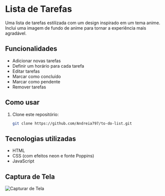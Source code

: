 # Lista de Tarefas

Uma lista de tarefas estilizada com um design inspirado em um tema anime. Inclui uma imagem de fundo de anime para tornar a experiência mais agradável.

## Funcionalidades
- Adicionar novas tarefas
- Definir um horário para cada tarefa
- Editar tarefas
- Marcar como concluído
- Marcar como pendente
- Remover tarefas

## Como usar

1. Clone este repositório:
   ```bash
   git clone https://github.com/Andreia797/to-do-list.git
   ```


## Tecnologias utilizadas

- HTML
- CSS (com efeitos neon e fonte Poppins)
- JavaScript

## Captura de Tela
![Capturar de Tela](https://github.com/user-attachments/assets/303a470a-8e22-463e-a3e1-19c85f35059f)
